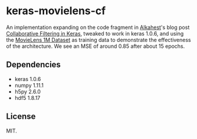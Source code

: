 # keras-movielens-cf
An implementation expanding on the code fragment in [Alkahest](http://www.fenris.org/)'s blog post
[Collaborative Filtering in Keras](http://www.fenris.org/2016/03/07/collaborative-filtering-in-keras),
tweaked to work in keras 1.0.6, and using the [MovieLens 1M Dataset](http://grouplens.org/datasets/movielens/1m/)
as training data to demonstrate the effectiveness of the architecture. We see an MSE of around 0.85
after about 15 epochs.

## Dependencies

* keras 1.0.6
* numpy 1.11.1
* h5py 2.6.0  
* hdf5 1.8.17

## License
MIT.
